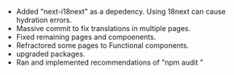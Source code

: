- Added "next-i18next" as a depedency. Using 18next can cause hydration errors.
- Massive commit to fix translations in multiple pages.
- Fixed remaining pages and compoenents.
- Refractored some pages to Functional components.
- upgraded packages.
- Ran and implemented recommendations of "npm audit "